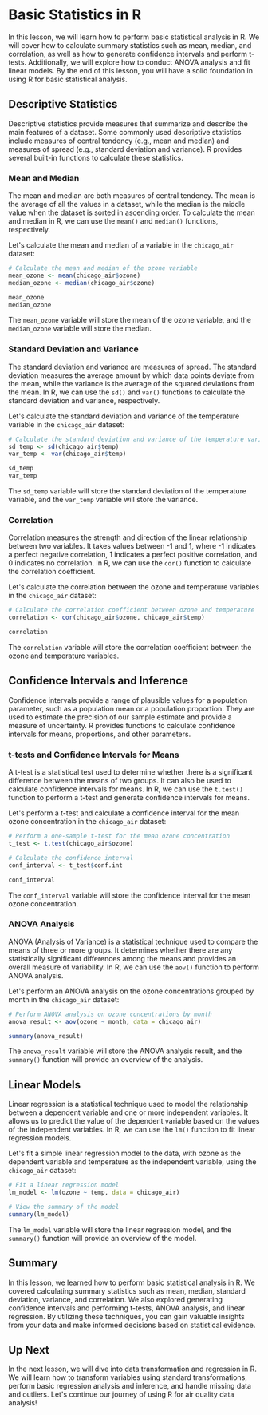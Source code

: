 # Basic Statistics in R

In this lesson, we will learn how to perform basic statistical analysis in R. We will cover how to calculate summary statistics such as mean, median, and correlation, as well as how to generate confidence intervals and perform t-tests. Additionally, we will explore how to conduct ANOVA analysis and fit linear models. By the end of this lesson, you will have a solid foundation in using R for basic statistical analysis.

## Descriptive Statistics

Descriptive statistics provide measures that summarize and describe the main features of a dataset. Some commonly used descriptive statistics include measures of central tendency (e.g., mean and median) and measures of spread (e.g., standard deviation and variance). R provides several built-in functions to calculate these statistics.

### Mean and Median

The mean and median are both measures of central tendency. The mean is the average of all the values in a dataset, while the median is the middle value when the dataset is sorted in ascending order. To calculate the mean and median in R, we can use the `mean()` and `median()` functions, respectively.

Let's calculate the mean and median of a variable in the `chicago_air` dataset:

```R
# Calculate the mean and median of the ozone variable
mean_ozone <- mean(chicago_air$ozone)
median_ozone <- median(chicago_air$ozone)

mean_ozone
median_ozone
```

The `mean_ozone` variable will store the mean of the ozone variable, and the `median_ozone` variable will store the median.

### Standard Deviation and Variance

The standard deviation and variance are measures of spread. The standard deviation measures the average amount by which data points deviate from the mean, while the variance is the average of the squared deviations from the mean. In R, we can use the `sd()` and `var()` functions to calculate the standard deviation and variance, respectively.

Let's calculate the standard deviation and variance of the temperature variable in the `chicago_air` dataset:

```R
# Calculate the standard deviation and variance of the temperature variable
sd_temp <- sd(chicago_air$temp)
var_temp <- var(chicago_air$temp)

sd_temp
var_temp
```

The `sd_temp` variable will store the standard deviation of the temperature variable, and the `var_temp` variable will store the variance.

### Correlation

Correlation measures the strength and direction of the linear relationship between two variables. It takes values between -1 and 1, where -1 indicates a perfect negative correlation, 1 indicates a perfect positive correlation, and 0 indicates no correlation. In R, we can use the `cor()` function to calculate the correlation coefficient.

Let's calculate the correlation between the ozone and temperature variables in the `chicago_air` dataset:

```R
# Calculate the correlation coefficient between ozone and temperature
correlation <- cor(chicago_air$ozone, chicago_air$temp)

correlation
```

The `correlation` variable will store the correlation coefficient between the ozone and temperature variables.

## Confidence Intervals and Inference

Confidence intervals provide a range of plausible values for a population parameter, such as a population mean or a population proportion. They are used to estimate the precision of our sample estimate and provide a measure of uncertainty. R provides functions to calculate confidence intervals for means, proportions, and other parameters.

### t-tests and Confidence Intervals for Means

A t-test is a statistical test used to determine whether there is a significant difference between the means of two groups. It can also be used to calculate confidence intervals for means. In R, we can use the `t.test()` function to perform a t-test and generate confidence intervals for means.

Let's perform a t-test and calculate a confidence interval for the mean ozone concentration in the `chicago_air` dataset:

```R
# Perform a one-sample t-test for the mean ozone concentration
t_test <- t.test(chicago_air$ozone)

# Calculate the confidence interval
conf_interval <- t_test$conf.int

conf_interval
```

The `conf_interval` variable will store the confidence interval for the mean ozone concentration.

### ANOVA Analysis

ANOVA (Analysis of Variance) is a statistical technique used to compare the means of three or more groups. It determines whether there are any statistically significant differences among the means and provides an overall measure of variability. In R, we can use the `aov()` function to perform ANOVA analysis.

Let's perform an ANOVA analysis on the ozone concentrations grouped by month in the `chicago_air` dataset:

```R
# Perform ANOVA analysis on ozone concentrations by month
anova_result <- aov(ozone ~ month, data = chicago_air)

summary(anova_result)
```

The `anova_result` variable will store the ANOVA analysis result, and the `summary()` function will provide an overview of the analysis.

## Linear Models

Linear regression is a statistical technique used to model the relationship between a dependent variable and one or more independent variables. It allows us to predict the value of the dependent variable based on the values of the independent variables. In R, we can use the `lm()` function to fit linear regression models.

Let's fit a simple linear regression model to the data, with ozone as the dependent variable and temperature as the independent variable, using the `chicago_air` dataset:

```R
# Fit a linear regression model
lm_model <- lm(ozone ~ temp, data = chicago_air)

# View the summary of the model
summary(lm_model)
```

The `lm_model` variable will store the linear regression model, and the `summary()` function will provide an overview of the model.

## Summary

In this lesson, we learned how to perform basic statistical analysis in R. We covered calculating summary statistics such as mean, median, standard deviation, variance, and correlation. We also explored generating confidence intervals and performing t-tests, ANOVA analysis, and linear regression. By utilizing these techniques, you can gain valuable insights from your data and make informed decisions based on statistical evidence.

## Up Next

In the next lesson, we will dive into data transformation and regression in R. We will learn how to transform variables using standard transformations, perform basic regression analysis and inference, and handle missing data and outliers. Let's continue our journey of using R for air quality data analysis!